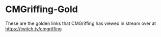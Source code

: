 # CMGriffing-Gold
These are the golden links that CMGriffing has viewed in stream over at https://twitch.tv/cmgriffing
